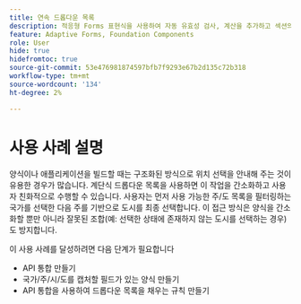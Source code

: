```yaml
---
title: 연속 드롭다운 목록
description: 적응형 Forms 표현식을 사용하여 자동 유효성 검사, 계산을 추가하고 섹션의 가시성을 켜거나 끕니다.
feature: Adaptive Forms, Foundation Components
role: User
hide: true
hidefromtoc: true
source-git-commit: 53e476981874597bfb7f9293e67b2d135c72b318
workflow-type: tm+mt
source-wordcount: '134'
ht-degree: 2%

---
```


# 사용 사례 설명

양식이나 애플리케이션을 빌드할 때는 구조화된 방식으로 위치 선택을 안내해 주는 것이 유용한 경우가 많습니다. 계단식 드롭다운 목록을 사용하면 이 작업을 간소화하고 사용자 친화적으로 수행할 수 있습니다. 사용자는 먼저 사용 가능한 주/도 목록을 필터링하는 국가를 선택한 다음 주를 기반으로 도시를 최종 선택합니다. 이 접근 방식은 양식을 간소화할 뿐만 아니라 잘못된 조합(예: 선택한 상태에 존재하지 않는 도시를 선택하는 경우)도 방지합니다.

이 사용 사례를 달성하려면 다음 단계가 필요합니다

- API 통합 만들기
- 국가/주/시/도를 캡처할 필드가 있는 양식 만들기
- API 통합을 사용하여 드롭다운 목록을 채우는 규칙 만들기